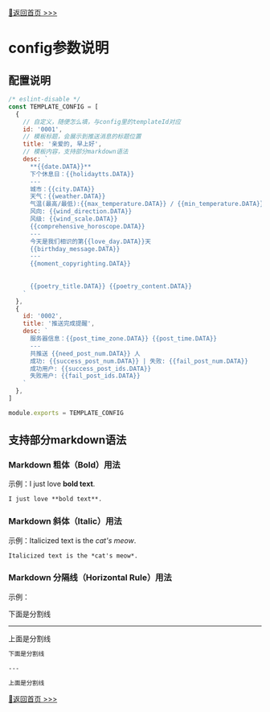 [📌返回首页 >>>](../../README.md)

# config参数说明

## 配置说明

```javascript
/* eslint-disable */
const TEMPLATE_CONFIG = [
  {
    // 自定义，随便怎么填，与config里的templateId对应
    id: '0001',
    // 模板标题，会展示到推送消息的标题位置
    title: '亲爱的, 早上好',
    // 模板内容，支持部分markdown语法
    desc: `
      **{{date.DATA}}**
      下个休息日：{{holidaytts.DATA}}
      ---
      城市：{{city.DATA}}
      天气：{{weather.DATA}}
      气温(最高/最低):{{max_temperature.DATA}} / {{min_temperature.DATA}}
      风向: {{wind_direction.DATA}}
      风级: {{wind_scale.DATA}}
      {{comprehensive_horoscope.DATA}}
      ---
      今天是我们相识的第{{love_day.DATA}}天
      {{birthday_message.DATA}}
      ---
      {{moment_copyrighting.DATA}}
      
      
      {{poetry_title.DATA}} {{poetry_content.DATA}}
    `
  },
  {
    id: '0002',
    title: '推送完成提醒',
    desc: `
      服务器信息：{{post_time_zone.DATA}} {{post_time.DATA}}
      ---
      共推送 {{need_post_num.DATA}} 人
      成功: {{success_post_num.DATA}} | 失败: {{fail_post_num.DATA}}
      成功用户: {{success_post_ids.DATA}}
      失败用户: {{fail_post_ids.DATA}}
    `
  },
]

module.exports = TEMPLATE_CONFIG
```

## 支持部分markdown语法

### Markdown 粗体（Bold）用法

示例：I just love **bold text**.
```markdown
I just love **bold text**.
```

### Markdown 斜体（Italic）用法

示例：Italicized text is the *cat's meow*.
```markdown
Italicized text is the *cat's meow*.
```

### Markdown 分隔线（Horizontal Rule）用法

示例：

下面是分割线

---

上面是分割线
```markdown
下面是分割线

---

上面是分割线
```

[📌返回首页 >>>](../../README.md)